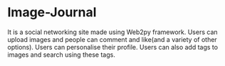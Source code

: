 # Image-Journal
It is a social networking site made using Web2py framework. Users can upload images and people can comment and like(and a variety of other options).
Users can personalise their profile. Users can also add tags to images and search using these tags.
